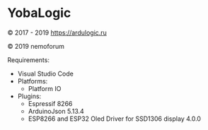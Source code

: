 # YobaLogic

© 2017 - 2019 https://ardulogic.ru

© 2019 nemoforum

Requirements:
* Visual Studio Code
* Platforms:
  * Platform IO
* Plugins:
  * Espressif 8266
  * ArduinoJson 5.13.4
  * ESP8266 and ESP32 Oled Driver for SSD1306 display 4.0.0

